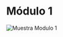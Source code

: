 # Módulo 1

![Muestra Modulo 1](https://res.cloudinary.com/sebasec/image/upload/v1618332982/Modulo1_isr7ux.png)
